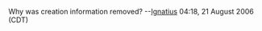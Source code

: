 Why was creation information removed?
--[Ignatius](User:Ignatius.md "wikilink") 04:18, 21 August 2006 (CDT)
